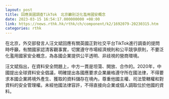 ```yaml
---
layout: post
title: 回應英國調查TikTok　北京籲別泛化濫用國安概念
date: 2023-03-15 16:54:17.000000000 +08:00
link: https://news.rthk.hk/rthk/ch/component/k2/1692079-20230315.htm
categories: rthk
---
```


在北京，外交部發言人汪文斌回應有關英國正對社交平台TikTok進行調查的提問時呼籲，有關國家認清客觀事實，切實遵守市場經濟規則和公平競爭原則，不要泛化濫用國家安全概念，為各國企業提供公平透明、非歧視的營商環境。

汪文斌指出，在資料安全問題上，中方一貫是坦蕩、開放、合作的。2020年，中國提出全球資料安全倡議，明確提出各國應要求企業嚴格遵守所在國法律，不得要求本國企業將境外產生、獲取的資料儲存在境內，尊重他國主權、司法管轄權和對資料的安全管理權。未經他國法律容許，不得直接向企業或個人調取位於他國的資料。
